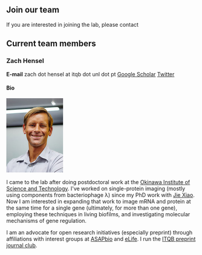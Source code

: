 ## Join our team

If you are interested in joining the lab, please contact 

## Current team members

### Zach Hensel

**E-mail** zach dot hensel at itqb dot unl dot pt
[Google Scholar](https://scholar.google.pt/citations?user=QwsENLQAAAAJ&hl=en)
[Twitter](https://twitter.com/alchemytoday)

#### Bio

![Zach](img/zach.jpg)

I came to the lab after doing postdoctoral work at the [Okinawa Institute of Science and Technology](https://www.oist.jp/). I've worked on single-protein imaging (mostly using components from bacteriophage λ) since my PhD work with [Jie Xiao](http://xiao.med.jhmi.edu/). Now I am interested in expanding that work to image mRNA and protein at the same time for a single gene (ultimately, for more than one gene), employing these techniques in living biofilms, and investigating molecular mechanisms of gene regulation.

I am an advocate for open research initiatives (especially preprint) through affiliations with interest groups at [ASAPbio](http://asapbio.org/asapbio-ambassadors) and [eLife](https://elifesciences.org/inside-elife/912b0679/early-career-advisory-group-elife-welcomes-150-ambassadors-of-good-practice-in-science). I run the [ITQB preprint journal club](https://www.prereview.org/users/172741/articles/210868-itqb-preprint-journal-club-9-nov-2017).